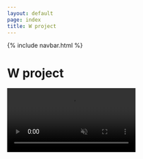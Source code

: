 ```yaml
---
layout: default
page: index
title: W project
---
```


{% include navbar.html %}

<div class="home-section">
    <h1 class="home-title">W project</h1>
    <video muted autoplay loop>
        <source src="/assets/images/home.mp4" type="video/mp4">
    </video>
</div>

